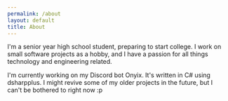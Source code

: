 ```yaml
---
permalink: /about
layout: default
title: About
---
```


I'm a senior year high school student, preparing to start college. I work on
small software projects as a hobby, and I have a passion for all things technology
and engineering related.

I'm currently working on my Discord bot Onyix. It's written in C# using dsharpplus.
I might revive some of my older projects in the future, but I can't be bothered
to right now :p
